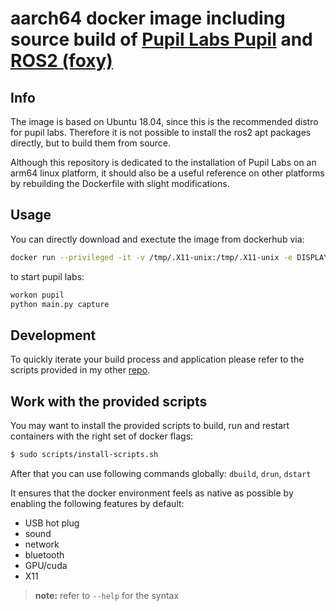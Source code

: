# aarch64 docker image including source build of [Pupil Labs Pupil](https://github.com/pupil-labs/pupil.git) and [ROS2 (foxy)](https://github.com/ros2)
## Info
The image is based on Ubuntu 18.04, since this is the recommended distro for pupil labs. Therefore it is not possible to install the ros2 apt packages directly, but to build them from source. 

Although this repository is dedicated to the installation of Pupil Labs on an arm64 linux platform, it should also be a useful reference on other platforms by rebuilding the Dockerfile with slight modifications.

## Usage
You can directly download and exectute the image from dockerhub via:
``` bash
docker run --privileged -it -v /tmp/.X11-unix:/tmp/.X11-unix -e DISPLAY --network host -v /dev:/dev -v /mnt:/mnt timongentzsch/aarch64-pupil
```
to start pupil labs:
``` bash
workon pupil
python main.py capture
```
## Development
To quickly iterate your build process and application please refer to the scripts provided in my other [repo](https://github.com/timongentzsch/Jetson_Ubuntu20_Images/tree/master/scripts).
## Work with the provided scripts

You may want to install the provided scripts to build, run and restart containers with the right set of docker flags:
``` bash
$ sudo scripts/install-scripts.sh
```
After that you can use following commands globally:
`dbuild`, `drun`, `dstart`

It ensures that the docker environment feels as native as possible by enabling the following features by default:
- USB hot plug
- sound
- network
- bluetooth
- GPU/cuda
- X11
>  **note:** refer to `--help` for the syntax


